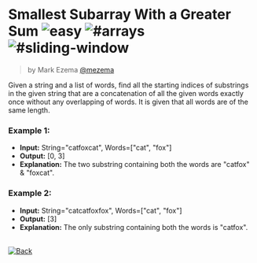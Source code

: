 <!--info-header-start--><h1>Smallest Subarray With a Greater Sum <img src="https://img.shields.io/badge/-easy-ob6623" alt="easy"/> <img src="https://img.shields.io/badge/-%23arrays" alt="#arrays"/> <img src="https://img.shields.io/badge/-%23sliding--window-999" alt="#sliding-window"/></h1><blockquote><p>by Mark Ezema <a href="https://github.com/mezema" target="_blank">@mezema</a></p></blockquote><!--info-header-end-->

Given a string and a list of words, find all the starting indices of substrings in the given string that are a concatenation of all the given words exactly once without any overlapping of words. It is given that all words are of the same length.

### Example 1:

- **Input:** String="catfoxcat", Words=["cat", "fox"]
- **Output:** [0, 3]
- **Explanation:** The two substring containing both the words are "catfox" & "foxcat".

### Example 2:

- **Input:** String="catcatfoxfox", Words=["cat", "fox"]
- **Output:** [3]
- **Explanation:** The only substring containing both the words is "catfox".

<!--info-footer-start--><br><a href="../../README.md" target="_blank"><img src="https://img.shields.io/badge/-Back-grey" alt="Back"/></a><!--info-footer-end-->